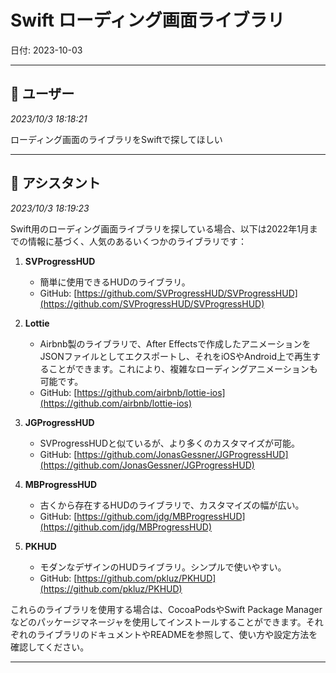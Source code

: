 # Swift ローディング画面ライブラリ

日付: 2023-10-03

---

## 👤 ユーザー
*2023/10/3 18:18:21*

ローディング画面のライブラリをSwiftで探してほしい

---

## 🤖 アシスタント
*2023/10/3 18:19:23*

Swift用のローディング画面ライブラリを探している場合、以下は2022年1月までの情報に基づく、人気のあるいくつかのライブラリです：

1. **SVProgressHUD**
    - 簡単に使用できるHUDのライブラリ。
    - GitHub: [https://github.com/SVProgressHUD/SVProgressHUD](https://github.com/SVProgressHUD/SVProgressHUD)

2. **Lottie**
    - Airbnb製のライブラリで、After Effectsで作成したアニメーションをJSONファイルとしてエクスポートし、それをiOSやAndroid上で再生することができます。これにより、複雑なローディングアニメーションも可能です。
    - GitHub: [https://github.com/airbnb/lottie-ios](https://github.com/airbnb/lottie-ios)

3. **JGProgressHUD**
    - SVProgressHUDと似ているが、より多くのカスタマイズが可能。
    - GitHub: [https://github.com/JonasGessner/JGProgressHUD](https://github.com/JonasGessner/JGProgressHUD)

4. **MBProgressHUD**
    - 古くから存在するHUDのライブラリで、カスタマイズの幅が広い。
    - GitHub: [https://github.com/jdg/MBProgressHUD](https://github.com/jdg/MBProgressHUD)

5. **PKHUD**
    - モダンなデザインのHUDライブラリ。シンプルで使いやすい。
    - GitHub: [https://github.com/pkluz/PKHUD](https://github.com/pkluz/PKHUD)

これらのライブラリを使用する場合は、CocoaPodsやSwift Package Managerなどのパッケージマネージャを使用してインストールすることができます。それぞれのライブラリのドキュメントやREADMEを参照して、使い方や設定方法を確認してください。

---
